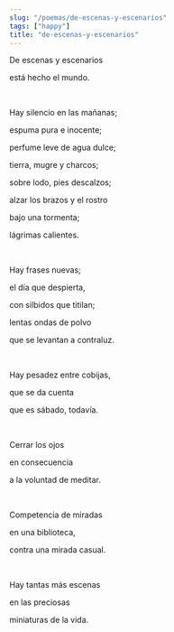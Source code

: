 ```yaml
---
slug: "/poemas/de-escenas-y-escenarios"
tags: ["happy"]
title: "de-escenas-y-escenarios"
---
```

De escenas y escenarios

está hecho el mundo.

&nbsp;

Hay silencio en las mañanas;

espuma pura e inocente;

perfume leve de agua dulce;

tierra, mugre y charcos;

sobre lodo, pies descalzos;

alzar los brazos y el rostro

bajo una tormenta;

lágrimas calientes.

&nbsp;

Hay frases nuevas;

el día que despierta,

con silbidos que titilan;

lentas ondas de polvo

que se levantan a contraluz.

&nbsp;

Hay pesadez entre cobijas,

que se da cuenta

que es sábado, todavía.

&nbsp;

Cerrar los ojos

en consecuencia

a la voluntad de meditar.

&nbsp;

Competencia de miradas

en una biblioteca,

contra una mirada casual.

&nbsp;

Hay tantas más escenas

en las preciosas

miniaturas de la vida.